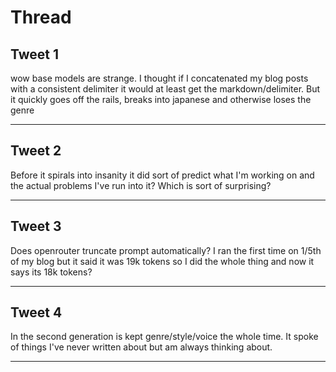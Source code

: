 # Thread

## Tweet 1

wow base models are strange. I thought if I concatenated my blog posts with a consistent delimiter it would at least get the markdown/delimiter. But it quickly goes off the rails, breaks into japanese and otherwise loses the genre

---

## Tweet 2

Before it spirals into insanity it did sort of predict what I'm working on and the actual problems I've run into it? Which is sort of surprising?

---

## Tweet 3

Does openrouter truncate prompt automatically? I ran the first time on 1/5th of my blog but it said it was 19k tokens so I did the whole thing and now it says its 18k tokens?

---

## Tweet 4

In the second generation is kept genre/style/voice the whole time. It spoke of things I've never written about but am always thinking about.

---

